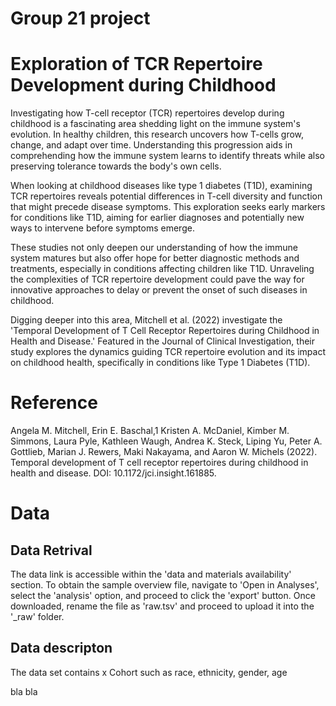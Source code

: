 # Group 21 project

# Exploration of TCR Repertoire Development during Childhood
Investigating how T-cell receptor (TCR) repertoires develop during childhood is a fascinating area shedding light on the immune system's evolution. In healthy children, this research uncovers how T-cells grow, change, and adapt over time. Understanding this progression aids in comprehending how the immune system learns to identify threats while also preserving tolerance towards the body's own cells.

When looking at childhood diseases like type 1 diabetes (T1D), examining TCR repertoires reveals potential differences in T-cell diversity and function that might precede disease symptoms. This exploration seeks early markers for conditions like T1D, aiming for earlier diagnoses and potentially new ways to intervene before symptoms emerge.

These studies not only deepen our understanding of how the immune system matures but also offer hope for better diagnostic methods and treatments, especially in conditions affecting children like T1D. Unraveling the complexities of TCR repertoire development could pave the way for innovative approaches to delay or prevent the onset of such diseases in childhood.

Digging deeper into this area, Mitchell et al. (2022) investigate the 'Temporal Development of T Cell Receptor Repertoires during Childhood in Health and Disease.' Featured in the Journal of Clinical Investigation, their study explores the dynamics guiding TCR repertoire evolution and its impact on childhood health, specifically in conditions like Type 1 Diabetes (T1D).

# Reference 
Angela M. Mitchell, Erin E. Baschal,1 Kristen A. McDaniel, Kimber M. Simmons, Laura Pyle, Kathleen Waugh, Andrea K. Steck, Liping Yu, Peter A. Gottlieb, Marian J. Rewers, Maki Nakayama, and Aaron W. Michels (2022). Temporal development of T cell receptor repertoires during childhood in health and disease. DOI: 10.1172/jci.insight.161885.


# Data

## Data Retrival
The data link is accessible within the 'data and materials availability' section. To obtain the sample overview file, navigate to 'Open in Analyses', select the 'analysis' option, and proceed to click the 'export' button. Once downloaded, rename the file as 'raw.tsv' and proceed to upload it into the '_raw' folder. 

## Data descripton
The data set contains x
Cohort such as race, ethnicity, gender, age

bla bla

 